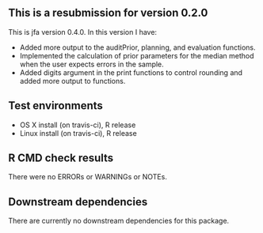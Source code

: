 ## This is a resubmission for version 0.2.0
This is jfa version 0.4.0. In this version I have:

* Added more output to the auditPrior, planning, and evaluation functions.
* Implemented the calculation of prior parameters for the median method when the user expects errors in the sample.
* Added digits argument in the print functions to control rounding and added more output to functions.

## Test environments
* OS X install (on travis-ci), R release
* Linux install (on travis-ci), R release

## R CMD check results
There were no ERRORs or WARNINGs or NOTEs. 

## Downstream dependencies
There are currently no downstream dependencies for this package.